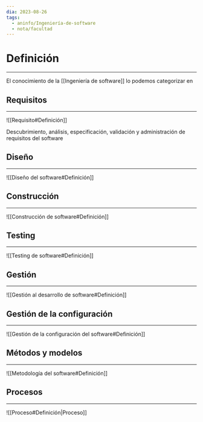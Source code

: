 ```yaml
---
dia: 2023-08-26
tags:
  - aninfo/Ingeniería-de-software
  - nota/facultad
---
```

# Definición
---
El conocimiento de la [[Ingeniería de software]] lo podemos categorizar en

## Requisitos
---
![[Requisito#Definición]]

Descubrimiento, análisis, especificación, validación y administración de requisitos del software

## Diseño
---
![[Diseño del software#Definición]]

## Construcción
---
![[Construcción de software#Definición]]

## Testing
---
![[Testing de software#Definición]]

## Gestión
---
![[Gestión al desarrollo de software#Definición]]

## Gestión de la configuración
---
![[Gestión de la configuración del software#Definición]]

## Métodos y modelos
---
![[Metodología del software#Definición]]

## Procesos
---
![[Proceso#Definición|Proceso]]